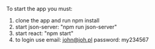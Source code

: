 To start the app you must:

1. clone the app and run npm install
2. start json-server: "npm run json-server"
3. start react: "npm start"
4. to login use email: john@joh.pl password: my234567
